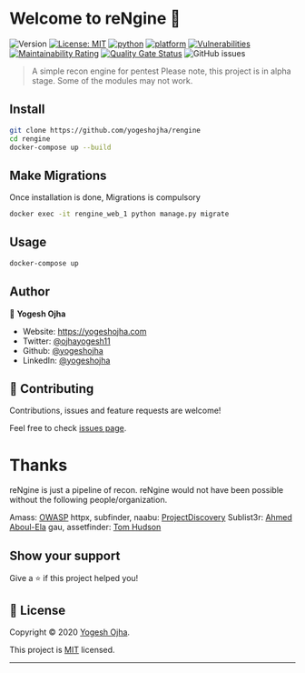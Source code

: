 # Welcome to reNgine 👋
![Version](https://img.shields.io/badge/version-alpha-blue.svg?cacheSeconds=2592000)
[![License: MIT](https://img.shields.io/badge/License-MIT-yellow.svg)](https://github.com/yogeshojha/rengine/blob/master/LICENSE)
[![python](https://img.shields.io/badge/python-3.7-blue.svg?logo=python&labelColor=blue)](https://www.python.org/downloads/)
[![platform](https://img.shields.io/badge/platform-osx%2Flinux%2Fwindows-green.svg)](https://github.com/yogeshojha/rengine/)
[![Vulnerabilities](https://sonarcloud.io/api/project_badges/measure?project=yogeshojha_rengine&metric=vulnerabilities)](https://sonarcloud.io/dashboard?id=yogeshojha_rengine)
[![Maintainability Rating](https://sonarcloud.io/api/project_badges/measure?project=yogeshojha_rengine&metric=sqale_rating)](https://sonarcloud.io/dashboard?id=yogeshojha_rengine)
[![Quality Gate Status](https://sonarcloud.io/api/project_badges/measure?project=yogeshojha_rengine&metric=alert_status)](https://sonarcloud.io/dashboard?id=yogeshojha_rengine)
![GitHub issues](https://img.shields.io/github/issues/yogeshojha/rengine)

> A simple recon engine for pentest
> Please note, this project is in alpha stage. Some of the modules may not work.

## Install

```sh
git clone https://github.com/yogeshojha/rengine
cd rengine
docker-compose up --build
```

## Make Migrations
Once installation is done, Migrations is compulsory

```sh
docker exec -it rengine_web_1 python manage.py migrate
```
## Usage

```sh
docker-compose up
```

## Author

👤 **Yogesh Ojha**

* Website: https://yogeshojha.com
* Twitter: [@ojhayogesh11](https://twitter.com/ojhayogesh11)
* Github: [@yogeshojha](https://github.com/yogeshojha)
* LinkedIn: [@yogeshojha](https://linkedin.com/in/yogeshojha)

## 🤝 Contributing

Contributions, issues and feature requests are welcome!

Feel free to check [issues page](https://github.com/yogeshojha/rengine/issues).

# Thanks

reNgine is just a pipeline of recon. reNgine would not have been possible without the following people/organization.

Amass: [OWASP](https://github.com/OWASP/)
httpx, subfinder, naabu: [ProjectDiscovery](https://github.com/projectdiscovery/)
Sublist3r: [Ahmed Aboul-Ela](https://github.com/aboul3la/)
gau, assetfinder: [Tom Hudson](https://github.com/tomnomnom/assetfinder)


## Show your support

Give a ⭐️ if this project helped you!


## 📝 License

Copyright © 2020 [Yogesh Ojha](https://github.com/yogeshojha).

This project is [MIT](https://github.com/yogeshojha/rengine/blob/master/LICENSE) licensed.

***
